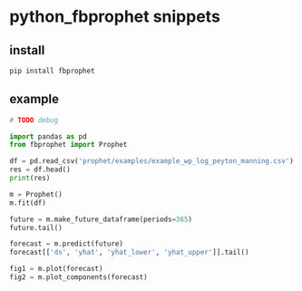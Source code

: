 # python_fbprophet snippets

## install
```bash
pip install fbprophet
```

## example
```python
# TODO debug

import pandas as pd
from fbprophet import Prophet

df = pd.read_csv('prophet/examples/example_wp_log_peyton_manning.csv')
res = df.head()
print(res)

m = Prophet()
m.fit(df)

future = m.make_future_dataframe(periods=365)
future.tail()

forecast = m.predict(future)
forecast[['ds', 'yhat', 'yhat_lower', 'yhat_upper']].tail()

fig1 = m.plot(forecast)
fig2 = m.plot_components(forecast)
```

